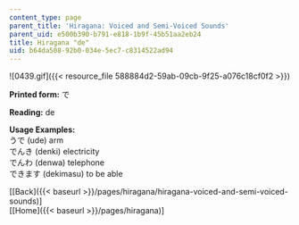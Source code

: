 ```yaml
---
content_type: page
parent_title: 'Hiragana: Voiced and Semi-Voiced Sounds'
parent_uid: e500b390-b791-e818-1b9f-45b51aa2eb24
title: Hiragana "de"
uid: b64da508-92b0-034e-5ec7-c8314522ad94
---
```


![0439.gif]({{< resource_file 588884d2-59ab-09cb-9f25-a076c18cf0f2 >}})

**Printed form:** で

**Reading:** de

**Usage Examples:**  
うで (ude) arm  
でんき (denki) electricity  
でんわ (denwa) telephone  
できます (dekimasu) to be able

  
\[[Back]({{< baseurl >}}/pages/hiragana/hiragana-voiced-and-semi-voiced-sounds)\]  
\[[Home]({{< baseurl >}}/pages/hiragana)\]